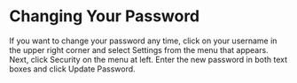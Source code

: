 # Changing Your Password
If you want to change your password any time, click on your username in the
upper right corner and select Settings from the menu that appears. Next, click
Security on the menu at left. Enter the new password in both text boxes and
click Update Password.
